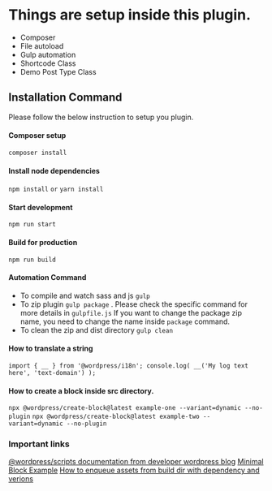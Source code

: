 # Things are setup inside this plugin.

-   Composer
-   File autoload
-   Gulp automation
-   Shortcode Class
-   Demo Post Type Class

## Installation Command

Please follow the below instruction to setup you plugin.

#### Composer setup

`composer install`

#### Install node dependencies

`npm install` `or` `yarn install`

#### Start development

`npm run start`

#### Build for production

`npm run build`

#### Automation Command

-   To compile and watch sass and js `gulp`
-   To zip plugin `gulp package` . Please check the specific command for more details in `gulpfile.js` If you want to change the package zip name, you need to change the name inside `package` command.
-   To clean the zip and dist directory `gulp clean`

#### How to translate a string

`import { __ } from '@wordpress/i18n';
console.log( __('My log text here', 'text-domain') );`

#### How to create a block inside src directory.

`npx @wordpress/create-block@latest example-one --variant=dynamic --no-plugin`
`npx @wordpress/create-block@latest example-two --variant=dynamic --no-plugin`

### Important links

[@wordpress/scripts documentation from developer wordpress blog](https://developer.wordpress.org/block-editor/reference-guides/packages/packages-scripts/)
[Minimal Block Example](https://github.com/WordPress/block-development-examples/tree/trunk/plugins/minimal-block-ca6eda)
[How to enqueue assets from build dir with dependency and verions](https://github.com/WordPress/block-development-examples/blob/trunk/plugins/data-basics-59c8f8/plugin.php)
